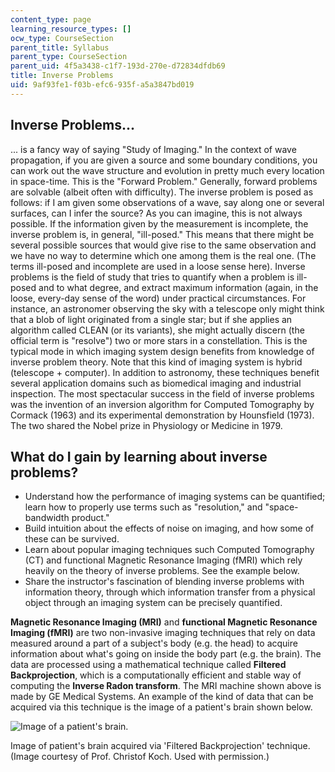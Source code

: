 ```yaml
---
content_type: page
learning_resource_types: []
ocw_type: CourseSection
parent_title: Syllabus
parent_type: CourseSection
parent_uid: 4f5a3438-c1f7-193d-270e-d72834dfdb69
title: Inverse Problems
uid: 9af93fe1-f03b-efc6-935f-a5a3847bd019
---
```


Inverse Problems...
-------------------

... is a fancy way of saying "Study of Imaging." In the context of wave propagation, if you are given a source and some boundary conditions, you can work out the wave structure and evolution in pretty much every location in space-time. This is the "Forward Problem." Generally, forward problems are solvable (albeit often with difficulty). The inverse problem is posed as follows: if I am given some observations of a wave, say along one or several surfaces, can I infer the source? As you can imagine, this is not always possible. If the information given by the measurement is incomplete, the inverse problem is, in general, "ill-posed." This means that there might be several possible sources that would give rise to the same observation and we have no way to determine which one among them is the real one. (The terms ill-posed and incomplete are used in a loose sense here). Inverse problems is the field of study that tries to quantify when a problem is ill-posed and to what degree, and extract maximum information (again, in the loose, every-day sense of the word) under practical circumstances. For instance, an astronomer observing the sky with a telescope only might think that a blob of light originated from a single star; but if she applies an algorithm called CLEAN (or its variants), she might actually discern (the official term is "resolve") two or more stars in a constellation. This is the typical mode in which imaging system design benefits from knowledge of inverse problem theory. Note that this kind of imaging system is hybrid (telescope + computer). In addition to astronomy, these techniques benefit several application domains such as biomedical imaging and industrial inspection. The most spectacular success in the field of inverse problems was the invention of an inversion algorithm for Computed Tomography by Cormack (1963) and its experimental demonstration by Hounsfield (1973). The two shared the Nobel prize in Physiology or Medicine in 1979.

What do I gain by learning about inverse problems?
--------------------------------------------------

*   Understand how the performance of imaging systems can be quantified; learn how to properly use terms such as "resolution," and "space-bandwidth product."
*   Build intuition about the effects of noise on imaging, and how some of these can be survived.
*   Learn about popular imaging techniques such Computed Tomography (CT) and functional Magnetic Resonance Imaging (fMRI) which rely heavily on the theory of inverse problems. See the example below.
*   Share the instructor's fascination of blending inverse problems with information theory, through which information transfer from a physical object through an imaging system can be precisely quantified.

**Magnetic Resonance Imaging (MRI)** and **functional Magnetic Resonance Imaging (fMRI)** are two non-invasive imaging techniques that rely on data measured around a part of a subject's body (e.g. the head) to acquire information about what's going on inside the body part (e.g. the brain). The data are processed using a mathematical technique called **Filtered Backprojection**, which is a computationally efficient and stable way of computing the **Inverse Radon transform**. The MRI machine shown above is made by GE Medical Systems. An example of the kind of data that can be acquired via this technique is the image of a patient's brain shown below.

![Image of a patient's brain.](/courses/mechanical-engineering/2-717j-optical-engineering-spring-2002/syllabus/mri_brain.jpg)

Image of patient's brain acquired via 'Filtered Backprojection' technique. (Image courtesy of Prof. Christof Koch. Used with permission.)